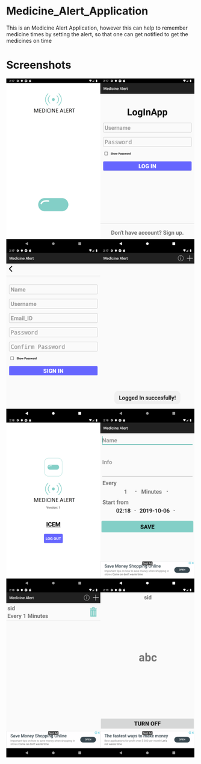 # Medicine_Alert_Application
This is an Medicine Alert Application, however this can help to remember medicine times by setting the alert, so that one can get notified to get the medicines on time

# Screenshots
<img src="Screenshot_1570308451.png" width="250" height="450" alt="image1/" align="left">
<img src="Screenshot_1570308456.png" width="250" height="450" alt="image2" align="left">
<img src="Screenshot_1570308462.png" width="250" height="450" alt="image3" align="left">
<img src="Screenshot_1570308477.png" width="250" height="450" alt="image4" align="left">
<img src="Screenshot_1570308481.png" width="250" height="450" alt="image5" align="left">
<img src="Screenshot_1570308509.png" width="250" height="450" alt="image6" align="left">
<img src="Screenshot_1570308528.png" width="250" height="450" alt="image7" align="left">
<img src="Screenshot_1570308543.png" width="250" height="450" alt="image8" align="left">
